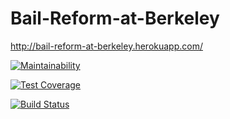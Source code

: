 # Bail-Reform-at-Berkeley
http://bail-reform-at-berkeley.herokuapp.com/

 [![Maintainability](https://api.codeclimate.com/v1/badges/e8e59eb80fcda394fd99/maintainability)](https://codeclimate.com/github/ariknny/Bail-Reform-at-Berkeley/maintainability)

 [![Test Coverage](https://api.codeclimate.com/v1/badges/e8e59eb80fcda394fd99/test_coverage)](https://codeclimate.com/github/ariknny/Bail-Reform-at-Berkeley/test_coverage)

 [![Build Status](https://travis-ci.com/ariknny/Bail-Reform-at-Berkeley.svg?branch=master)](https://travis-ci.com/ariknny/bail-reform-at-berkeley)
